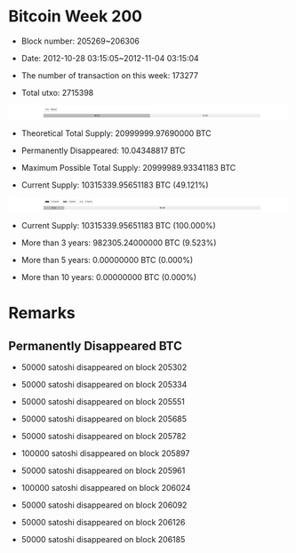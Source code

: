 # Bitcoin Week 200

- Block number: 205269~206306

- Date: 2012-10-28 03:15:05~2012-11-04 03:15:04

- The number of transaction on this week: 173277

- Total utxo: 2715398

![](../images/mined_week200.png)

- Theoretical Total Supply: 20999999.97690000 BTC

- Permanently Disappeared: 10.04348817 BTC

- Maximum Possible Total Supply: 20999989.93341183 BTC

- Current Supply: 10315339.95651183 BTC (49.121%)

![](../images/year_week200.png)


- Current Supply: 10315339.95651183 BTC (100.000%)

- More than 3 years: 982305.24000000 BTC (9.523%)

- More than 5 years: 0.00000000 BTC (0.000%)

- More than 10 years: 0.00000000 BTC (0.000%)

# Remarks

## Permanently Disappeared BTC

- 50000 satoshi disappeared on block 205302

- 50000 satoshi disappeared on block 205334

- 50000 satoshi disappeared on block 205551

- 50000 satoshi disappeared on block 205685

- 50000 satoshi disappeared on block 205782

- 100000 satoshi disappeared on block 205897

- 50000 satoshi disappeared on block 205961

- 100000 satoshi disappeared on block 206024

- 50000 satoshi disappeared on block 206092

- 50000 satoshi disappeared on block 206126

- 50000 satoshi disappeared on block 206185

